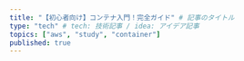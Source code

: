 ```yaml
---
title: "【初心者向け】コンテナ入門！完全ガイド" # 記事のタイトル
type: "tech" # tech: 技術記事 / idea: アイデア記事
topics: ["aws", "study", "container"]
published: true
---
```


